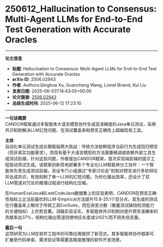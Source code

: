 # 250612_Hallucination to Consensus: Multi-Agent LLMs for End-to-End Test Generation with Accurate Oracles

---
**论文信息**

- **标题**: Hallucination to Consensus: Multi-Agent LLMs for End-to-End Test Generation with Accurate Oracles
- **arXiv ID**: 2506.02943
- **作者**: Authors:Qinghua Xu, Guancheng Wang, Lionel Briand, Kui Liu
- **发表日期**: 2025-06-03T14:43:05+00:00
- **论文链接**: [2506.02943](https://arxiv.org/abs/2506.02943)
- **总结生成时间**: 2025-06-12 17:23:10

---

**一句话概要**  
CANDOR框架通过多智能体大语言模型协作生成高准确度的Java单元测试，采用共识机制解决LLM幻觉问题，在测试覆盖率和预言正确性上超越现有工具。

**主体**  
自动化单元测试生成长期面临两大挑战：传统方法依赖程序当前行为生成回归预言（而非真实功能需求），而现有基于大语言模型的方法需要微调或依赖外部工具生成测试前缀。针对这些问题，作者提出CANDOR框架，首次实现端到端的提示工程驱动测试生成。该框架创新性地部署多个专业化LLM智能体分工协作：一个智能体负责生成测试前缀，另设专门小组通过"专家讨论会"机制对预言进行多轮辩论并达成共识，有效抑制了单一LLM的幻觉问题。为优化输出效率，还设计了双LLM管道对冗长的推理过程进行结构化压缩。

在HumanEvalJava和LeetCodeJava数据集上的实验表明，CANDOR在预言正确性指标上比当前最优的LLM-Empirical方法提升15.8-25.1个百分点，其生成的测试在行覆盖率上略优于传统工具EvoSuite，而在突变分数（衡量测试缺陷检测能力的关键指标）上优势显著。消融实验证实，多智能体共识机制对提升预言准确率的贡献率达37%，结构化输出管道则使响应长度减少62%而不损失信息量。

**最后一句**  
这项研究为LLM在软件工程中的可靠应用提供了新范式，其多智能体协作框架可扩展至代码审查、需求验证等需要高精度推理的软件开发场景。